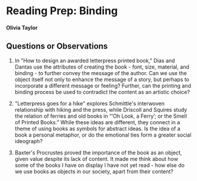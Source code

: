 # Reading Prep: Binding

#### Olivia Taylor

## Questions or Observations

1.  In "How to design an awarded letterpress printed book," Dias and Dantas use the attributes of creating the book - font, size, material, and binding - to further convey the message of the author. Can we use the object itself not only to enhance the message of a story, but perhaps to incorporate a different message or feeling? Further, can the printing and binding process be used to contradict the content as an artistic choice?

2. "Letterpress goes for a hike" explores Schmittle's interwoven relationship with hiking and the press, while Driscoll and Squires study the relation of ferries and old books in “‘Oh Look, a Ferry’; or the Smell of Printed Books.” While these ideas are different, they connect in a theme of using books as symbols for abstract ideas. Is the idea of a book a personal metaphor, or do the emotional ties form a greater social ideograph?

3. Baxter's Procrustes proved the importance of the book as an object, given value despite its lack of content. It made me think about how some of the books I have on display I have not yet read - how else do we use books as objects in our society, apart from their content?
